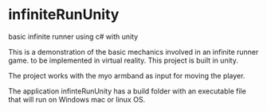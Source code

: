 # infiniteRunUnity
basic infinite runner using c# with unity

This is a demonstration of the basic mechanics involved in an infinite runner game. to be implemented in virtual reality. 
This project is built in unity.

The project works with the myo armband as input for moving the player.   

The application infinteRunUnity has a build folder with an executable file that will run on Windows mac or linux OS.

